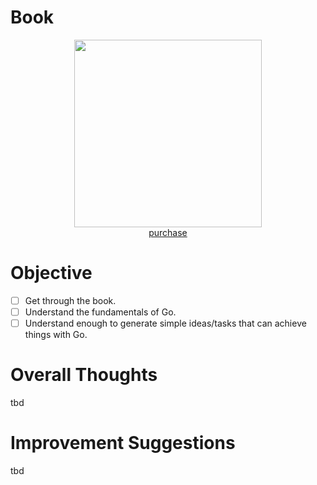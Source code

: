 # Book
<div title="The Go Programming Language" align="center">
  <img height="300" src="https://www.informit.com/ShowCover.aspx?isbn=0134190440">
  <br>
  <a href="https://www.ebay.com/sch/i.html?_from=R40&_trksid=p2380057.m570.l1313&_nkw=Go+Programming+Language%2C+The&_sacat=0">purchase<a>
</div>

# Objective
- [ ] Get through the book.
- [ ] Understand the fundamentals of Go.
- [ ] Understand enough to generate simple ideas/tasks that can achieve things with Go.
  
# Overall Thoughts
  tbd
# Improvement Suggestions
  tbd
